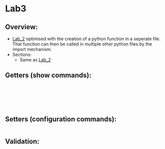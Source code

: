 # Lab3

## Overview:
- [Lab_2](https://github.com/mab27/napalm/tree/master/labs/napalm-python/lab_2) optimised with the creation of a python function in a seperate file. That function can then be called in multiple other python files by the import mechanism.
- Sections:
	- Same as [Lab_2](https://github.com/mab27/napalm/tree/master/labs/napalm-python/lab_2)

## Getters (show commands):

```
```

```
```

```
```

```
```

```
```

```
```

## Setters (configuration commands):

```
```

## Validation:

```
```

```
```